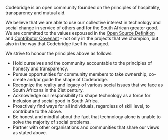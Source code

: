 Codebridge is an open community founded on the principles of hospitality, transparency and mutual aid.

We believe that we are able to use our collective interest in technology and social change in service of others and for the South African greater good.
We are committed to the values espoused in the [Open Source Definition](https://opensource.org/osd-annotated) and [Contributor Covenant](https://www.contributor-covenant.org/) -
not only in the projects that we champion, but also in the way that Codebridge itself is managed.

We strive to honour the principles above as follows:

- Hold ourselves and the community accountable to the principles of honesty and transparency.
- Pursue opportunities for community members to take ownership, co-create and/or guide the shape of Codebridge.
- Recognize the reality and legacy of various social issues that we face as South Africans in the 21st century.
- Acknowledge our responsibility to shape technology as a force for inclusion and social good in South Africa.
- Proactively find ways for all individuals, regardless of skill level, to contribute to the above.
- Be honest and mindful about the fact that technology alone is unable to solve the majority of social problems.
- Partner with other organisations and communities that share our views as stated above.
